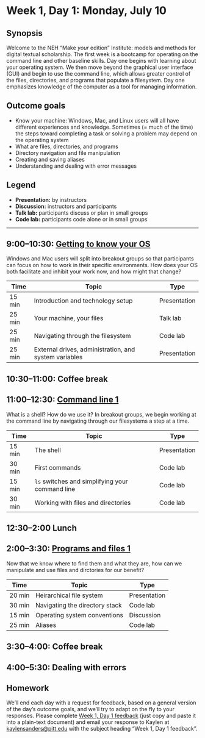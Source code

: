# Week 1, Day 1: Monday, July 10

## Synopsis

Welcome to the NEH “Make *your* edition” Institute: models and methods for digital textual scholarship. The first week is a bootcamp for operating on the command line and other baseline skills. Day one begins with learning about your operating system. We then move beyond the graphical user interface (GUI) and begin to use the command line, which allows greater control of the files, directories, and programs that populate a filesystem. Day one emphasizes knowledge of the computer as a tool for managing information.

## Outcome goals
* Know your machine: Windows, Mac, and Linux users will all have different experiences and knowledge. Sometimes (= much of the time) the steps toward completing a task or solving a problem may depend on the operating system
* What are files, directories, and programs
* Directory navigation and file manipulation
* Creating and saving aliases
* Understanding and dealing with error messages

## Legend

* **Presentation:** by instructors
* **Discussion:** instructors and participants
* **Talk lab:** participants discuss or plan in small groups
* **Code lab:** participants code alone or in small groups

______

## 9:00–10:30: [Getting to know your OS](getting_to_know.md)

Windows and Mac users will split into breakout groups so that participants can focus on how to work in their specific environments. How does your OS both facilitate and inhibit your work now, and how might that change?

Time | Topic | Type
---- | ---- | ----
15 min | Introduction and technology setup | Presentation
25 min | Your machine, your files | Talk lab
25 min | Navigating through the filesystem | Code lab
25 min | External drives, administration, and system variables | Presentation

## 10:30–11:00: Coffee break

## 11:00–12:30: [Command line 1](command1.md)

What is a shell? How do we use it? In breakout groups, we begin working at the command line by navigating through our filesystems a step at a time.

Time | Topic | Type
---- | ---- | ----
15 min | The shell | Presentation
30 min | First commands | Code lab
15 min | `ls` switches and simplifying your command line | Code lab
30 min | Working with files and directories | Code lab

## 12:30–2:00 Lunch

## 2:00–3:30: [Programs and files 1](programs_and_files1.md)
Now that we know where to find them and what they are, how can we manipulate and use files and dirctories for our benefit?

Time | Topic | Type
---- | ---- | ----
20 min | Heirarchical file system | Presentation
30 min | Navigating the directory stack | Code lab
15 min | Operating system conventions | Discussion
25 min | Aliases | Code lab

## 3:30–4:00: Coffee break

## 4:00–5:30: Dealing with errors

## Homework

We’ll end each day with a request for feedback, based on a general version of the day’s outcome goals, and we’ll try to adapt on the fly to your responses. Please complete [Week 1, Day 1 feedback](week_1_day_1_feedback.md) (just copy and paste it into a plain-text document) and email your response to Kaylen at [kaylensanders@pitt.edu](mailto:kaylensanders@pitt.edu) with the subject heading “Week 1, Day 1 feedback”.



